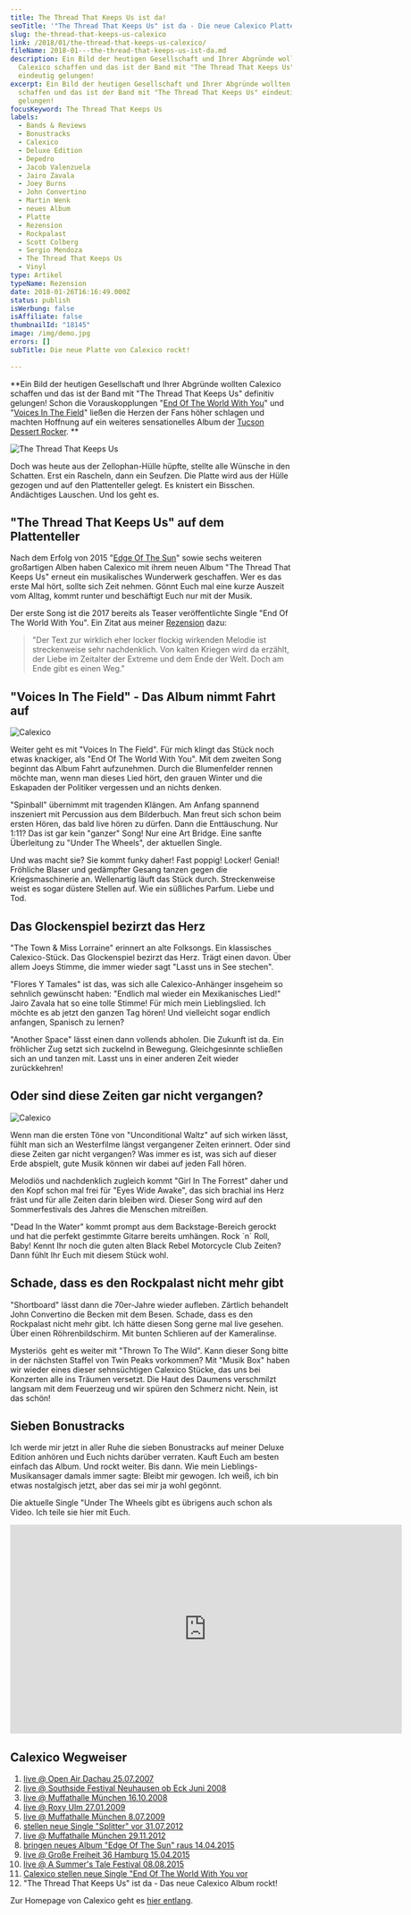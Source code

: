 ```yaml
---
title: The Thread That Keeps Us ist da!
seoTitle: '"The Thread That Keeps Us" ist da - Die neue Calexico Platte rockt!'
slug: the-thread-that-keeps-us-calexico
link: /2018/01/the-thread-that-keeps-us-calexico/
fileName: 2018-01---the-thread-that-keeps-us-ist-da.md
description: Ein Bild der heutigen Gesellschaft und Ihrer Abgründe wollten
  Calexico schaffen und das ist der Band mit "The Thread That Keeps Us"
  eindeutig gelungen!
excerpt: Ein Bild der heutigen Gesellschaft und Ihrer Abgründe wollten Calexico
  schaffen und das ist der Band mit "The Thread That Keeps Us" eindeutig
  gelungen!
focusKeyword: The Thread That Keeps Us
labels:
  - Bands & Reviews
  - Bonustracks
  - Calexico
  - Deluxe Edition
  - Depedro
  - Jacob Valenzuela
  - Jairo Zavala
  - Joey Burns
  - John Convertino
  - Martin Wenk
  - neues Album
  - Platte
  - Rezension
  - Rockpalast
  - Scott Colberg
  - Sergio Mendoza
  - The Thread That Keeps Us
  - Vinyl
type: Artikel
typeName: Rezension
date: 2018-01-26T16:16:49.000Z
status: publish
isWerbung: false
isAffiliate: false
thumbnailId: "18145"
image: /img/demo.jpg
errors: []
subTitle: Die neue Platte von Calexico rockt!
  
---
```


**Ein Bild der heutigen Gesellschaft und Ihrer Abgründe wollten Calexico
schaffen und das ist der Band mit "The Thread That Keeps Us" definitiv gelungen!
Schon die Vorauskopplungen
"[End Of The World With You](/2017/10/calexico-the-thread-that-keeps-us/)" und
"[Voices In The Field](/2017/12/die-ultimative-songliste-2017-musikalischer-jahresrueckblick/)"
ließen die Herzen der Fans höher schlagen und machten Hoffnung auf ein weiteres
sensationelles Album der
[Tucson Dessert Rocker](/2009/07/calexico-live-muffathalle-munchen/). **

![The Thread That Keeps Us](http://cardamonchai.com/wp-content/uploads/2018/01/The-Thread-300x300.jpg)

Doch was heute aus der Zellophan-Hülle hüpfte, stellte alle Wünsche in den
Schatten. Erst ein Rascheln, dann ein Seufzen. Die Platte wird aus der Hülle
gezogen und auf den Plattenteller gelegt. Es knistert ein Bisschen. Andächtiges
Lauschen. Und los geht es.

## "The Thread That Keeps Us" auf dem Plattenteller

Nach dem Erfolg von 2015
"[Edge Of The Sun](/2015/04/calexico-edge-of-the-sun-ist-da/)" sowie sechs
weiteren großartigen Alben haben Calexico mit ihrem neuen Album "The Thread That
Keeps Us" erneut ein musikalisches Wunderwerk geschaffen. Wer es das erste Mal
hört, sollte sich Zeit nehmen. Gönnt Euch mal eine kurze Auszeit vom Alltag,
kommt runter und beschäftigt Euch nur mit der Musik.

Der erste Song ist die 2017 bereits als Teaser veröffentlichte Single "End Of
The World With You". Ein Zitat aus meiner
[Rezension](/2017/10/calexico-the-thread-that-keeps-us/) dazu:

> "Der Text zur wirklich eher locker flockig wirkenden Melodie ist streckenweise
> sehr nachdenklich. Von kalten Kriegen wird da erzählt, der Liebe im Zeitalter
> der Extreme und dem Ende der Welt. Doch am Ende gibt es einen Weg."

## "Voices In The Field" - Das Album nimmt Fahrt auf

![Calexico](http://cardamonchai.com/wp-content/uploads/2015/08/19944984023_35d6de4f85_z-640x480.jpg)

Weiter geht es mit "Voices In The Field". Für mich klingt das Stück noch etwas
knackiger, als "End Of The World With You". Mit dem zweiten Song beginnt das
Album Fahrt aufzunehmen. Durch die Blumenfelder rennen möchte man, wenn man
dieses Lied hört, den grauen Winter und die Eskapaden der Politiker vergessen
und an nichts denken.

"Spinball" übernimmt mit tragenden Klängen. Am Anfang spannend inszeniert mit
Percussion aus dem Bilderbuch. Man freut sich schon beim ersten Hören, das bald
live hören zu dürfen. Dann die Enttäuschung. Nur 1:11? Das ist gar kein "ganzer"
Song! Nur eine Art Bridge. Eine sanfte Überleitung zu "Under The Wheels", der
aktuellen Single.

Und was macht sie? Sie kommt funky daher! Fast poppig! Locker! Genial! Fröhliche
Blaser und gedämpfter Gesang tanzen gegen die Kriegsmaschinerie an. Wellenartig
läuft das Stück durch. Streckenweise weist es sogar düstere Stellen auf. Wie ein
süßliches Parfum. Liebe und Tod.

## Das Glockenspiel bezirzt das Herz

"The Town &amp; Miss Lorraine" erinnert an alte Folksongs. Ein klassisches
Calexico-Stück. Das Glockenspiel bezirzt das Herz. Trägt einen davon. Über allem
Joeys Stimme, die immer wieder sagt "Lasst uns in See stechen".

"Flores Y Tamales" ist das, was sich alle Calexico-Anhänger insgeheim so
sehnlich gewünscht haben: "Endlich mal wieder ein Mexikanisches Lied!" Jairo
Zavala hat so eine tolle Stimme! Für mich mein Lieblingslied. Ich möchte es ab
jetzt den ganzen Tag hören! Und vielleicht sogar endlich anfangen, Spanisch zu
lernen?

"Another Space" lässt einen dann vollends abholen. Die Zukunft ist da. Ein
fröhlicher Zug setzt sich zuckelnd in Bewegung. Gleichgesinnte schließen sich an
und tanzen mit. Lasst uns in einer anderen Zeit wieder zurückkehren!

## Oder sind diese Zeiten gar nicht vergangen?

![Calexico](http://cardamonchai.com/wp-content/uploads/2015/08/20539667646_20c509de4d_z-640x480.jpg)

Wenn man die ersten Töne von "Unconditional Waltz" auf sich wirken lässt, fühlt
man sich an Westerfilme längst vergangener Zeiten erinnert. Oder sind diese
Zeiten gar nicht vergangen? Was immer es ist, was sich auf dieser Erde abspielt,
gute Musik können wir dabei auf jeden Fall hören.

Melodiös und nachdenklich zugleich kommt "Girl In The Forrest" daher und den
Kopf schon mal frei für "Eyes Wide Awake", das sich brachial ins Herz fräst und
für alle Zeiten darin bleiben wird. Dieser Song wird auf den Sommerfestivals des
Jahres die Menschen mitreißen.

"Dead In the Water" kommt prompt aus dem Backstage-Bereich gerockt und hat die
perfekt gestimmte Gitarre bereits umhängen. Rock ´n´ Roll, Baby! Kennt Ihr noch
die guten alten Black Rebel Motorcycle Club Zeiten? Dann fühlt Ihr Euch mit
diesem Stück wohl.

## Schade, dass es den Rockpalast nicht mehr gibt

"Shortboard" lässt dann die 70er-Jahre wieder aufleben. Zärtlich behandelt John
Convertino die Becken mit dem Besen. Schade, dass es den Rockpalast nicht mehr
gibt. Ich hätte diesen Song gerne mal live gesehen. Über einen Röhrenbildschirm.
Mit bunten Schlieren auf der Kameralinse.

Mysteriös  geht es weiter mit "Thrown To The Wild". Kann dieser Song bitte in
der nächsten Staffel von Twin Peaks vorkommen? Mit "Musik Box" haben wir wieder
eines dieser sehnsüchtigen Calexico Stücke, das uns bei Konzerten alle ins
Träumen versetzt. Die Haut des Daumens verschmilzt langsam mit dem Feuerzeug und
wir spüren den Schmerz nicht. Nein, ist das schön!

## Sieben Bonustracks

Ich werde mir jetzt in aller Ruhe die sieben Bonustracks auf meiner Deluxe
Edition anhören und Euch nichts darüber verraten. Kauft Euch am besten einfach
das Album. Und rockt weiter. Bis dann. Wie mein Lieblings-Musikansager damals
immer sagte: Bleibt mir gewogen. Ich weiß, ich bin etwas nostalgisch jetzt, aber
das sei mir ja wohl gegönnt.

Die aktuelle Single "Under The Wheels gibt es übrigens auch schon als Video. Ich
teile sie hier mit Euch.

<iframe src="https://www.youtube.com/embed/M21ALoLPbH4" width="701" height="374" frameborder="0" allowfullscreen="allowfullscreen"></iframe>

## Calexico Wegweiser

1.  [live @ Open Air Dachau 25.07.2007](/2015/04/calexico-live-open-air-dachau-25-07-2007/)
1.  [live @ Southside Festival Neuhausen ob Eck Juni 2008](/2015/04/calexico-live-southside-festival-2008/)
1.  [live @ Muffathalle München 16.10.2008](/2015/04/calexico-live-muffathalle-muenchen-16-10-2008/)
1.  [live @ Roxy Ulm 27.01.2009](/2009/01/calexico-live-roxy-ulm/)
1.  [live @ Muffathalle München 8.07.2009](/2009/07/calexico-live-muffathalle-munchen/)
1.  [stellen neue Single "Splitter" vor 31.07.2012](/2012/07/calexico-stellen-neue-singe-splitter-vor/)
1.  [live @ Muffathalle München 29.11.2012](/2012/12/calexico-live-muffathalle-munchen-29-11-2012/)
1.  [bringen neues Album "Edge Of The Sun" raus 14.04.2015](/2015/04/calexico-edge-of-the-sun-ist-da/)
1.  [live @ Große Freiheit 36 Hamburg 15.04.2015](/2015/04/calexico-live-grosse-freiheit-36-15-04-2015/)
1.  [live @ A Summer's Tale Festival 08.08.2015](/2015/08/calexico-live-a-summers-tale-festival-2015/)
1.  [Calexico stellen neue Single "End Of The World With You vor](/2017/10/calexico-the-thread-that-keeps-us/)
1.  "The Thread That Keeps Us" ist da - Das neue Calexico Album rockt!

Zur Homepage von Calexico geht es
[hier entlang](http://www.casadecalexico.com/).

  